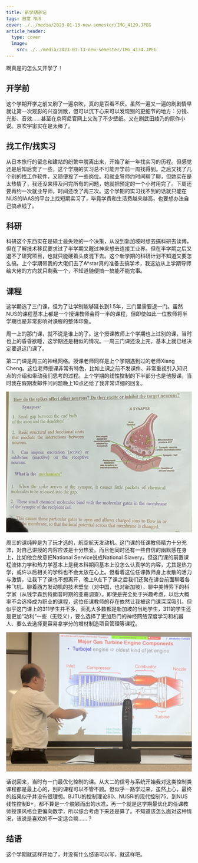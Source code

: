 ```yaml
---
title: 新学期杂记
tags: 日常 NUS
cover: ./../media/2023-01-13-new-semester/IMG_4129.JPEG
article_header:
  type: cover
  image:
    src: ./../media/2023-01-13-new-semester/IMG_4134.JPEG
---
```


啊真是的怎么又开学了！

<!--more-->

## 开学前

这个学期开学之前又刷了一遍京吹，真的是百看不厌。虽然一遍又一遍的刷剧情早就让第一次观影的兴奋消散，但可以沉下心来可以发现别的更细节的地方：分镜、光影、音效……甚至在京阿尼官网上又淘了不少壁纸。又在刷武田绫乃的原作小说。京吹宇宙实在是太棒了。

## 找工作/找实习

从日本旅行的留恋和建站的纷繁中脱离出来，开始了新一年找实习的历程。但感觉还是后知后觉了一些，这个学期的实习总不可能开学前一周找得到。之后又找了几个别的找工作软件，又随便投了一些岗位。和就业导师约时间聊了聊，但她实在是太热情了，我还没来得及问完所有的问题，她就把预定的一个小时用完了。下周还要再约一次就业导师，时间还改了两三次。这个学期的实习找不到的话就只能在NUS的IAAS的平台上找短期实习了，毕竟学费和生活费越来越高，也要想办法自己搞点钱了。

## 科研

科研这个东西实在是硕士最失败的一个决策，从没到新加坡时想去搞科研去读博，但在了解技术移民要求过了半学期又醒过神来想去连接工业界。但在半学期之后又退不了研究项目，也就只能硬着头皮混下去。这个新学期的科研计划不知道又要怎么搞。上个学期带我的大佬们去了A*star真的准备去搞学术，我这边从上学期导师给大佬的方向就只剩我一个，不知道随便搞一搞能不能完事。

## 课程

这学期选了三门课，但为了让学制能够延长到1.5年，三门里需要退一门。虽然NUS的课程基本上都是一个授课教师会将一半的课程，但即使如此一位教师将半学期也是非常影响对课程的整体印象。

周一上的那门课，就不说是谁上的了。这个授课教师上个学期也上过别的课，当时也上的昏昏欲睡，这学期还是相似的情况。一周三门课还没上完，基本上就已经决定要退这门课了。

第二门课是周三的神经网络。授课老师同样是上个学期遇到过的老师Xiang Cheng。这位老师授课非常有特色，比如上课之前不发课件、非常重视引入知识点的介绍和带动我们思考的过程。上个学期的线性控制的下半部分也是他授课，当时我在假期发邮件问问题晚上10点还给了我非常详细的回复。

![IMG_4129](./../media/2023-01-13-new-semester/IMG_4129.JPEG)

周三的课纯粹是为了玩才选的，航空航天发动机。这门课的任课教师精力十分充沛，对自己讲授的内容应该是十分热爱。而且他同时还有一些自信的幽默感在身上，比如他会故意把National Service说成National Slavery。但这门课的前置课程流体力学和热力学基本上是我本科期间基本上没怎么认真学的内容，尤其是热力学，或许以后相关的学科也不会太放在心上。但看着这位任课教师身上发散的活力与激情，让我下了课也不想离开，晚上9点下了课之后我们还聚在讲台前面聊着各种飞机、聊着西方发动机的技术壁垒（对中国，也对新加坡）、聊中美博弈下的科学家（从钱学森到特朗普时期的亚裔调查）。即使是完全处于兴趣考虑，以后大概率不会选择成为职业的课程，这位任课教师的存在依然让我被这门课深深吸引。但似乎这门课上的311学生并不多，面孔大多数都是新加坡的当地学生，311的学生还是更加“功利”一些（无贬义），要么选择了更加热门的神经网络深度学习和机器人、要么去选择更容易拿学分的增材制造项目管理等课程。

![IMG_4134](./../media/2023-01-13-new-semester/IMG_4134.JPEG)

话说回来，当时有一门最优化控制的课。从大二的信号与系统开始我对这类控制类课程都是最上心的，别的课程可以不管不顾。但似乎一路学过来，虽然上心，最终的结果似乎并没有很理想。BJTU的控制理论80、NUSRI的现代控制75、到NUS线性控制B+，都不算是一个脱颖而出的水准。再一个就是这学期最优化的任课教师授课风格会更偏向数学，所以综合考虑下来还是算了。不知道该怎么面对这种情况，该说是喜欢的不一定适合嘛……？

## 结语

这个学期就这样开始了，并没有什么结语可以写，就这样吧。
